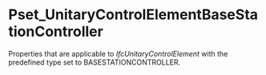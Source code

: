# Pset_UnitaryControlElementBaseStationController

Properties that are applicable to _IfcUnitaryControlElement_ with the predefined type set to BASESTATIONCONTROLLER.<!-- end of definition -->
